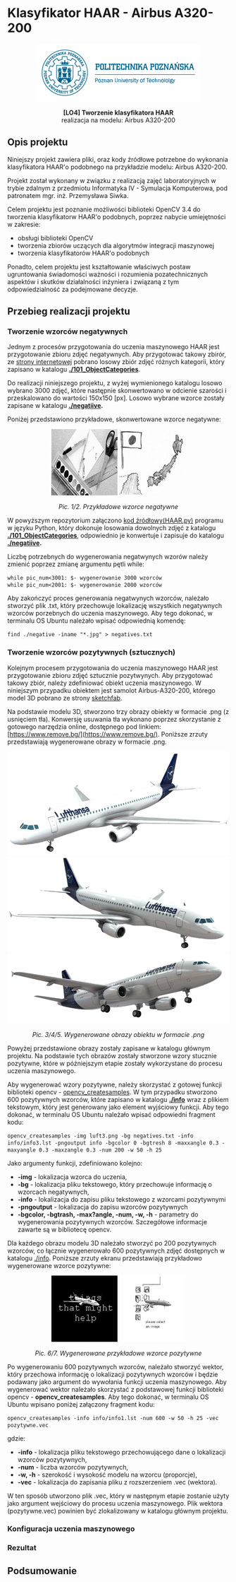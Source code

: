 # Klasyfikator HAAR - Airbus A320-200

<p align="center">
  <img src="/support_files/putlogo.png?raw=true" alt="PUT logo"/>
</p>

<p align="center">
<strong>[LO4] Tworzenie klasyfikatora HAAR</strong><br>realizacja na modelu: Airbus A320-200
</p>

<h2> Opis projektu</h2>
Niniejszy projekt zawiera pliki, oraz kody źródłowe potrzebne do wykonania klasyfikatora HAAR'o podobnego na przykładzie modelu: Airbus A320-200.

Projekt został wykonany w związku z realizacją zajęć laboratoryjnych w trybie zdalnym z przedmiotu Informatyka IV - Symulacja Komputerowa, pod patronatem mgr. inż. Przemysława Siwka.

Celem projektu jest poznanie możliwości biblioteki OpenCV 3.4 do tworzenia klasyfikatorw HAAR'o podobnych, poprzez nabycie umiejętności w zakresie:
<ul>
<li> obsługi biblioteki OpenCV </li>
<li> tworzenia zbiorów uczących dla algorytmów integracji maszynowej </li>
<li> tworzenia klasyfikatorów HAAR'o podobnych </li>
</ul>

Ponadto, celem projektu jest kształtowanie właściwych postaw ugruntowania świadomości ważności i rozumienia pozatechnicznych aspektów i skutków działalności inżyniera i związaną z tym odpowiedzialność za podejmowane decyzje.

<h2> Przebieg realizacji projektu </h2>
<h3> Tworzenie wzorców negatywnych</h3>

Jednym z procesów przygotowania do uczenia maszynowego HAAR jest przygotowanie zbioru zdjęć negatywnych. Aby przygotować takowy zbirór, ze [strony internetowej](http://www.vision.caltech.edu/Image_Datasets/Caltech101 "download images") pobrano losowy zbiór zdjęć różnych kategorii, który zapisano w katalogu <strong>[./101_ObjectCategories](https://github.com/Olsze16/Klasyfikator-HAAR---Airbus-A320-200/tree/master/101_ObjectCategories)</strong>.

Do realizacji niniejszego projektu, z wyżej wymienionego katalogu losowo wybrano 3000 zdjęć, które następnie skonwertowano w odcienie szarości i przeskalowano do wartości 150x150 [px]. Losowo wybrane wzorce zostały zapisane w katalogu <strong>[./negatiive](https://github.com/Olsze16/Klasyfikator-HAAR---Airbus-A320-200/tree/master/negative).</strong>

Poniżej przedstawiono przykładowe, skonwertowane wzorce negatywne:
<p align="center">
  <img src="/negative/image2.jpg?raw=true" alt="Negative example 1"/>
  <img src="/negative/image10.jpg?raw=true" alt="Negative example 2"/>
</p>
<p align="center"><em>Pic. 1/2. Przykładowe wzorce negatywne</em></p>

W powyższym repozytorium załączono [kod źródłowy(HAAR.py)](https://github.com/Olsze16/Klasyfikator-HAAR---Airbus-A320-200/tree/master/HAAR.py) programu w języku Python, który dokonuje losowania dowolnych zdjęć z katalogu <strong>[./101_ObjectCategories](https://github.com/Olsze16/Klasyfikator-HAAR---Airbus-A320-200/tree/master/101_ObjectCategories)</strong>, odpowiednio je konwertuje i zapisuje do katalogu <strong>[./negatiive](https://github.com/Olsze16/Klasyfikator-HAAR---Airbus-A320-200/tree/master/negative).</strong>

Liczbę potrzebnych do wygenerowania negatwynych wzorów należy zmienić poprzez zmianę argumentu pętli while:

    while pic_num<3001: $- wygenerowanie 3000 wzorców
    while pic_num<2001: $- wygenerowanie 2000 wzorców

Aby zakończyć proces generowania negatwynych wzorców, należało stworzyć plik .txt, który przechowuje lokalizację wszystkich negatywnych wzorców porzebnych do uczenia maszynowego. Aby tego dokonać, w terminalu OS Ubuntu należało wpisać odpowiednią komendę:

    find ./negative -iname "*.jpg" > negatives.txt

<h3> Tworzenie wzorców pozytywnych (sztucznych)</h3>

Kolejnym procesem przygotowania do uczenia maszynowego HAAR jest przygotowanie zbioru zdjęć sztucznie pozytwynych. Aby przygotować takowy zbiór, należy zdefiniować obiekt uczenia maszynowego. W niniejszym przypadku obiektem jest samolot Airbus-A320-200, którego model 3D pobrano ze strony [sketchfab](https://sketchfab.com/3d-models/airbus-a320-200-lufthansa-d78fe1ede1f7483cb9fd7734d055b417 "Airbus-A320-200 3D Model").

Na podstawie modelu 3D, stworzono trzy obrazy obiekty w formacie .png (z usnięciem tła). Konwersję usuwania tła wykonano poprzez skorzystanie z gotowego narzędzia online, dostępnego pod linkiem: [https://www.remove.bg/](https://www.remove.bg/). Poniższe zrzuty przedstawiają wygenerowane obrazy w formacie .png.

<p align="center">
  <img src="/luft1.png?raw=true" alt="Wzorzec do uczenia"/>
  <img src="/luft2.png?raw=true" alt="Wzorzec do uczenia"/>
  <img src="/luft3.png?raw=true" alt="Wzorzec do uczenia"/>
</p>
<p align="center"><em>Pic. 3/4/5. Wygenerowane obrazy obiektu w formacie .png</em></p>

Powyżej przedstawione obrazy zostały zapisane w katalogu głównym projektu. Na podstawie tych obrazów zostały stworzone wzory stucznie pozytywne, które w późniejszym etapie zostały wykorzystane do procesu uczenia maszynowego.

Aby wygenerować wzory pozytywne, należy skorzystać z gotowej funkcji biblioteki opencv - [opencv_createsamples](https://docs.opencv.org/2.4/doc/user_guide/ug_traincascade.html). W tym przypadku stworzono 600 pozytywnych wzorców, które zapisano w katalogu <strong>[./info](https://github.com/Olsze16/Klasyfikator-HAAR---Airbus-A320-200/tree/master/info)</strong> wraz z plikiem tekstowym, który jest generowany jako element wyjściowy funkcji. Aby tego dokonać, w terminalu OS Ubuntu należało wpisać odpowiedni fragment kodu:

    opencv_createsamples -img luft3.png -bg negatives.txt -info info/info3.lst -pngoutput info -bgcolor 0 -bgtresh 8 -maxxangle 0.3 -maxyangle 0.3 -maxzangle 0.3 -num 200 -w 50 -h 25

Jako argumenty funkcji, zdefiniowano kolejno:
<ul>
<li><strong>-img</strong> - lokalizacja wzorca do uczenia,</li>
<li> <strong>-bg</strong> - lokalizacja pliku tekstowego, który przechowuje informację o wzorcach negatywnych, </li>
<li> <strong>-info</strong> - lokalizacja do zapisu pliku tekstowego z wzorcami pozytywnymi </li>
<li> <strong>-pngoutput</strong> - lokalizacja do zapisu wzorców pozytywnych </li>
<li> <strong>-bgcolor, -bgtrash, -max?angle, -num, -w, -h</strong> - parametry do wygenerowania pozytywnych wzorców. Szczegółowe informacje zawarte są w bibliotecę opencv.  </li>
</ul>

Dla każdego obrazu modelu 3D należało stworzyć po 200 pozytywnych wzorców, co łącznie wygenerowało 600 pozytywnych zdjęć dostępnych w katalogu [./info](https://github.com/Olsze16/Klasyfikator-HAAR---Airbus-A320-200/tree/master/info). Poniższe zrzuty ekranu przedstawiają przykładowo wygenerowane wzorce pozytywne:

<p align="center">
  <img src="/info/0001_0026_0034_0085_0042.jpg?raw=true" alt="Wzorzec pozytywny do uczenia"/>
  <img src="/info/0004_0026_0035_0098_0049.jpg?raw=true" alt="Wzorzec do uczenia"/>
</p>
<p align="center"><em>Pic. 6/7. Wygenerowane przykładowe wzorce pozytywne</em></p>


Po wygenerowaniu 600 pozytywnych wzorców, należało stworzyć wektor, który przechowa informację o lokalizacji pozytywnych wzorców i będzie podawany jako argument do wywołania funkcji uczenia maszynowego. Aby wygenerować wektor należało skorzystać z podstawowej funkcji biblioteki opencv - <strong>opencv_createsamples</strong>. Aby tego dokonać, w terminalu OS Ubuntu wpisano poniżej załączony fragment kodu:

    opencv_createsamples -info info/info1.lst -num 600 -w 50 -h 25 -vec pozytywne.vec

gdzie:

<ul>
<li><strong>-info</strong> - lokalizacja pliku tekstowego przechowującego dane o lokalizacji wzorców pozytywnych,</li>
<li> <strong>-num</strong> - liczba wzorców pozytywnych, </li>
<li> <strong>-w, -h</strong> - szerokość i wysokość modelu na wzorcu (proporcje),</li>
<li> <strong>-vec</strong> - lokalizacja do zapisania pliku z rozszerzeniem .vec (wektora).</li>
</ul>

W ten sposób utworzono plik .vec, który w następnym etapie zostanie użyty jako argument wejściowy do procesu uczenia maszynowego. Plik wektora (pozytywne.vec) powinien być zlokalizowany w katalogu głównym projektu.






<h3> Konfiguracja uczenia maszynowego</h3>

<h3> Rezultat</h3>

<h2> Podsumowanie </h2>


